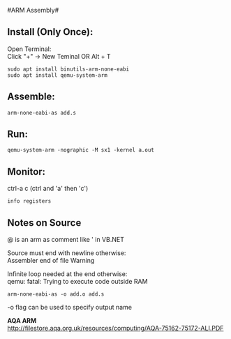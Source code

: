 #ARM Assembly#

Install (Only Once):    
-
Open Terminal:  
Click "+" -> New Teminal OR Alt + T     

    sudo apt install binutils-arm-none-eabi 
    sudo apt install qemu-system-arm    

Assemble:    
-
    arm-none-eabi-as add.s

Run:    
-
    qemu-system-arm -nographic -M sx1 -kernel a.out  
    
Monitor:
-
ctrl-a c (ctrl and 'a' then 'c')    

    info registers
    
Notes on Source
-
@ is an arm as comment like ' in VB.NET 

Source must end with newline otherwise:  
Assembler end of file Warning  

Infinite loop needed at the end otherwise:  
qemu: fatal: Trying to execute code outside RAM

    arm-none-eabi-as -o add.o add.s
-o flag can be used to specify output name  

**AQA ARM**     
http://filestore.aqa.org.uk/resources/computing/AQA-75162-75172-ALI.PDF 